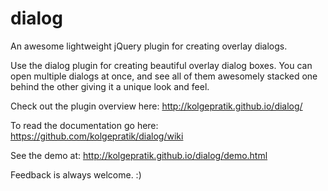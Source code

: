 dialog
=======

An awesome lightweight jQuery plugin for creating overlay dialogs.


Use the dialog plugin for creating beautiful overlay dialog boxes. You can open multiple dialogs at once, and see all of them awesomely stacked one behind the other giving it a unique look and feel.


Check out the plugin overview here: http://kolgepratik.github.io/dialog/


To read the documentation go here: https://github.com/kolgepratik/dialog/wiki


See the demo at: http://kolgepratik.github.io/dialog/demo.html 


Feedback is always welcome. :)
